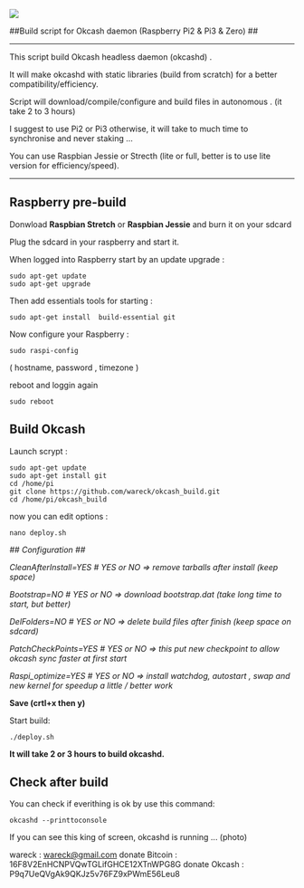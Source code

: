 ![](https://raw.githubusercontent.com/wareck/okcash_build/master/.docs/logo.png)

##Build script for Okcash daemon (Raspberry Pi2 & Pi3 & Zero) ##

----------
This script build Okcash headless daemon (okcashd) .

It will make okcashd with static libraries (build from scratch) for a better compatibility/efficiency.

Script will download/compile/configure and build files in autonomous . (it take 2 to 3 hours)

I suggest to use Pi2 or Pi3 otherwise, it will take to much time to synchronise and never staking ...

You can use Raspbian Jessie or Strecth (lite or full, better is to use lite version for efficiency/speed).


----------
## Raspberry pre-build ##

Donwload **Raspbian Stretch** or **Raspbian Jessie** and burn it on your sdcard

Plug the sdcard in your raspberry and start it.

When logged into Raspberry start by an update upgrade :

    sudo apt-get update
    sudo apt-get upgrade
  
Then add essentials tools for starting :

    sudo apt-get install  build-essential git
 
 Now configure your Raspberry :

    sudo raspi-config

( hostname, password , timezone ) 

reboot and loggin again

    sudo reboot

## Build Okcash ##
Launch scrypt :

	sudo apt-get update
	sudo apt-get install git
	cd /home/pi
	git clone https://github.com/wareck/okcash_build.git 
	cd /home/pi/okcash_build

now you can edit options :

    nano deploy.sh
    
*## Configuration ##*  

*CleanAfterInstall=YES # YES or NO => remove tarballs after install (keep space)*

*Bootstrap=NO # YES or NO => download bootstrap.dat (take long time to start, but better)*

*DelFolders=NO # YES or NO => delete build files after finish (keep space on sdcard)*

*PatchCheckPoints=YES # YES or NO => this put new checkpoint to allow okcash sync faster at first start*

*Raspi_optimize=YES # YES or NO => install watchdog, autostart , swap and new kernel for speedup a little / better work*

**Save (crtl+x then y)**

Start build:

    ./deploy.sh
	
**It will take 2 or 3 hours to build okcashd.**

## Check after build ##
You can check if everithing is ok by use this command:

    okcashd --printtoconsole
If you can see this king of screen, okcashd is running ...
(photo) 

wareck : wareck@gmail.com
donate Bitcoin :  16F8V2EnHCNPVQwTGLifGHCE12XTnWPG8G
donate Okcash  :  P9q7UeQVgAk9QKJz5v76FZ9xPWmE56Leu8
